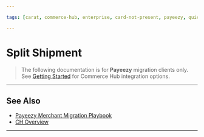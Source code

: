 ```yaml
---

tags: [carat, commerce-hub, enterprise, card-not-present, payeezy, quick-keys, batch-upload]

---
```


# Split Shipment

<!-- theme: danger -->
>  The following documentation is for **Payeezy** migration clients only. See [Getting Started](?path=docs/Getting-Started/Getting-Started-General.md) for Commerce Hub integration options.

---

## See Also

- [Payeezy Merchant Migration Playbook](?path=docs/Resources/Guides/Payeezy/Payeezy-Migration-ExtendedLanding.md)
- [CH Overview](?path=docs/Getting-Started/Getting-Started-General.md)

---
